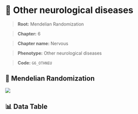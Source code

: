 # 🧪 Other neurological diseases

> **Root:** Mendelian Randomization

> **Chapter:** 6  

> **Chapter name:** Nervous

> **Phenotype:** Other neurological diseases  

> **Code:** `G6_OTHNEU`

## 🧬 Mendelian Randomization  

<img src="/MR/Figures/Forward/G6_OTHNEU.png"/>

## 📊 Data Table

<CsvTableMRF src="/public/MR/Data/Forward/G6_OTHNEU.csv"/>
